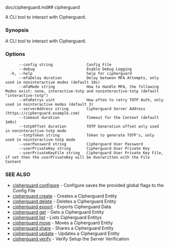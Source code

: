 doc/cipherguard.md## cipherguard

A CLI tool to interact with Cipherguard.

### Synopsis

A CLI tool to interact with Cipherguard.

### Options

```
      --config string               Config File
      --debug                       Enable Debug Logging
  -h, --help                        help for cipherguard
      --mfaDelay duration           Delay between MFA Attempts, only used in noninteractive modes (default 10s)
      --mfaMode string              How to Handle MFA, the following Modes exist: none, interactive-totp and noninteractive-totp (default "interactive-totp")
      --mfaRetrys uint              How often to retry TOTP Auth, only used in nointeractive modes (default 3)
      --serverAddress string        Cipherguard Server Address (https://cipherguard.example.com)
      --timeout duration            Timeout for the Context (default 1m0s)
      --totpOffset duration         TOTP Generation offset only used in noninteractive-totp mode
      --totpToken string            Token to generate TOTP's, only used in nointeractive-totp mode
      --userPassword string         Cipherguard User Password
      --userPrivateKey string       Cipherguard User Private Key
      --userPrivateKeyFile string   Cipherguard User Private Key File, if set then the userPrivateKey will be Overwritten with the File Content
```

### SEE ALSO

* [cipherguard configure](cipherguard_configure)	 - Configure saves the provided global flags to the Config File
* [cipherguard create](cipherguard_create)	 - Creates a Cipherguard Entity
* [cipherguard delete](cipherguard_delete)	 - Deletes a Cipherguard Entity
* [cipherguard export](cipherguard_export)	 - Exports Cipherguard Data
* [cipherguard get](cipherguard_get)	 - Gets a Cipherguard Entity
* [cipherguard list](cipherguard_list)	 - Lists Cipherguard Entitys
* [cipherguard move](cipherguard_move)	 - Moves a Cipherguard Entity
* [cipherguard share](cipherguard_share)	 - Shares a Cipherguard Entity
* [cipherguard update](cipherguard_update)	 - Updates a Cipherguard Entity
* [cipherguard verify](cipherguard_verify)	 - Verify Setup the Server Verification

